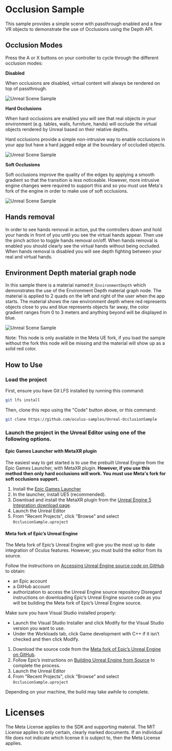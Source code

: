 # Occlusion Sample

This sample provides a simple scene with passthrough enabled and a few VR objects to demonstrate the use of Occlusions using the Depth API.

## Occlusion Modes

Press the A or X buttons on your controller to cycle through the different occlusion modes:

**Disabled**

When occlusions are disabled, virtual content will always be rendered on top of passthrough.

![Unreal Scene Sample](Media/NoOcclusions.jpg)

**Hard Occlusions**

When hard occlusions are enabled you will see that real objects in your environment (e.g. tables, walls, furniture, hands) will occlude the virtual objects rendered by Unreal based on their relative depths.

Hard occlusions provide a simple non-intrusive way to enable occlusions in your app but have a hard jagged edge at the boundary of occluded objects.

![Unreal Scene Sample](Media/HardOcclusions.jpg)

**Soft Occlusions**

Soft occlusions improve the quality of the edges by applying a smooth gradient so that the transition is less noticeable. However, more intrusive engine changes were required to support this and so you must use Meta's fork of the engine in order to make use of soft occlusions.

![Unreal Scene Sample](Media/SoftOcclusions.jpg)

## Hands removal

In order to see hands removal in action, put the controllers down and hold your hands in front of you until you see the virtual hands appear. Then use the pinch action to toggle hands removal on/off. When hands removal is enabled you should clearly see the virtual hands without being occluded. When hands removal is disabled you will see depth fighting between your real and virtual hands.

## Environment Depth material graph node

In this sample there is a material named `M_EnvironmentDepth` which demonstrates the use of the Environment Depth material graph node. The material is applied to 2 quads on the left and right of the user when the app starts. The material shows the raw environment depth where red represents objects close to you and blue represents objects far away, the color gradient ranges from 0 to 3 meters and anything beyond will be displayed in blue.

![Unreal Scene Sample](Media/MaterialGraphNode.jpg)

Note: This node is only available in the Meta UE fork, if you load the sample without the fork this node will be missing and the material will show up as a solid red color.

## How to Use

### Load the project

First, ensure you have Git LFS installed by running this command:
```sh
git lfs install
```

Then, clone this repo using the "Code" button above, or this command:
```sh
git clone https://github.com/oculus-samples/Unreal-OcclusionSample
```

### Launch the project in the Unreal Editor using one of the following options.

#### Epic Games Launcher with MetaXR plugin

The easiest way to get started is to use the prebuilt Unreal Engine from the Epic Games Launcher, with MetaXR plugin. **However, if you use this method then only hard occlusions will work. You must use Meta's fork for soft occlusions support.**


1. Install the [Epic Games Launcher](https://www.epicgames.com/store/en-US/download)
2. In the launcher, install UE5 (recommended).
3. Download and install the MetaXR plugin from the [Unreal Engine 5 Integration download page](https://developer.oculus.com/downloads/package/unreal-engine-5-integration).
4. Launch the Unreal Editor
5. From "Recent Projects", click "Browse" and select `OcclusionSample.uproject`

#### Meta fork of Epic’s Unreal Engine

The Meta fork of Epic’s Unreal Engine will give you the most up to date integration of Oculus features. However, you must build the editor from its source.

Follow the instructions on [Accessing Unreal Engine source code on GitHub](https://www.unrealengine.com/en-US/ue-on-github) to obtain:
- an Epic account
- a GitHub account
- authorization to access the Unreal Engine source repository
Disregard instructions on downloading Epic’s Unreal Engine source code as you will be building the Meta fork of Epic’s Unreal Engine source.

Make sure you have Visual Studio installed properly:
- Launch the Visual Studio Installer and click Modify for the Visual Studio version you want to use.
- Under the Workloads tab, click Game development with C++ if it isn’t checked and then click Modify.

1. Download the source code from the [Meta fork of Epic’s Unreal Engine on GitHub](https://github.com/Oculus-VR/UnrealEngine).
2. Follow Epic’s instructions on [Building Unreal Engine from Source](https://dev.epicgames.com/documentation/en-us/unreal-engine/building-unreal-engine-from-source/) to complete the process.
3. Launch the Unreal Editor
4. From "Recent Projects", click "Browse" and select `OcclusionSample.uproject`

Depending on your machine, the build may take awhile to complete.

# Licenses
The Meta License applies to the SDK and supporting material. The MIT License applies to only certain, clearly marked documents. If an individual file does not indicate which license it is subject to, then the Meta License applies.
